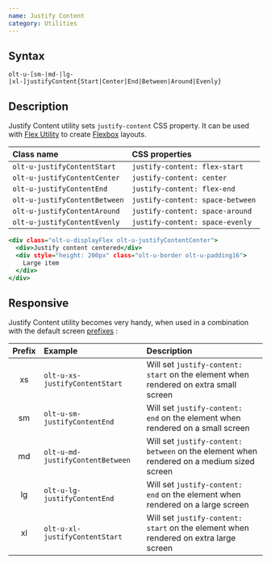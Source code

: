 ```yaml
---
name: Justify Content
category: Utilities
---
```


## Syntax

`olt-u-[sm-|md-|lg-|xl-]justifyContent{Start|Center|End|Between|Around|Evenly}`

## Description

Justify Content utility sets `justify-content` CSS property. It can be used
with [Flex Utility](/#flex) to create
[Flexbox](https://developer.mozilla.org/en-US/docs/Learn/CSS/CSS_layout/Flexbox)
layouts.

| Class name                    | CSS properties                   |
|:------------------------------|:---------------------------------|
| `olt-u-justifyContentStart`   | `justify-content: flex-start`    |
| `olt-u-justifyContentCenter`  | `justify-content: center`        |
| `olt-u-justifyContentEnd`     | `justify-content: flex-end`      |
| `olt-u-justifyContentBetween` | `justify-content: space-between` |
| `olt-u-justifyContentAround`  | `justify-content: space-around`  |
| `olt-u-justifyContentEvenly`  | `justify-content: space-evenly`  |

```example.html
<div class="olt-u-displayFlex olt-u-justifyContentCenter">
  <div>Justify content centered</div>
  <div style="height: 200px" class="olt-u-border olt-u-padding16">
    Large item
  </div>
</div>
```

## Responsive

Justify Content utility becomes very handy, when used in a combination with the
default screen [prefixes](/#screen) :

| Prefix | Example                          | Description                                                                               |
|:------:|:---------------------------------|:------------------------------------------------------------------------------------------|
|     xs | `olt-u-xs-justifyContentStart`   | Will set `justify-content: start` on the element when rendered on extra small screen      |
|     sm | `olt-u-sm-justifyContentEnd`     | Will set `justify-content: end` on the element when rendered on a small screen            |
|     md | `olt-u-md-justifyContentBetween` | Will set `justify-content: between` on the element when rendered on a medium sized screen |
|     lg | `olt-u-lg-justifyContentEnd`     | Will set `justify-content: end` on the element when rendered on a large screen            |
|     xl | `olt-u-xl-justifyContentStart`   | Will set `justify-content: start` on the element when rendered on extra large screen      |

